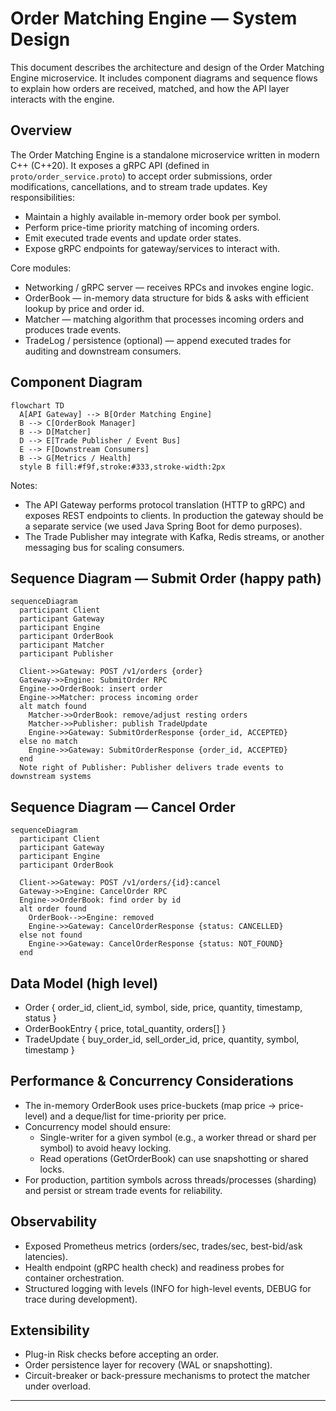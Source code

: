 # Order Matching Engine — System Design

This document describes the architecture and design of the Order Matching Engine microservice. It includes component diagrams and sequence flows to explain how orders are received, matched, and how the API layer interacts with the engine.

## Overview

The Order Matching Engine is a standalone microservice written in modern C++ (C++20). It exposes a gRPC API (defined in `proto/order_service.proto`) to accept order submissions, order modifications, cancellations, and to stream trade updates. Key responsibilities:

- Maintain a highly available in-memory order book per symbol.
- Perform price-time priority matching of incoming orders.
- Emit executed trade events and update order states.
- Expose gRPC endpoints for gateway/services to interact with.

Core modules:

- Networking / gRPC server — receives RPCs and invokes engine logic.
- OrderBook — in-memory data structure for bids & asks with efficient lookup by price and order id.
- Matcher — matching algorithm that processes incoming orders and produces trade events.
- TradeLog / persistence (optional) — append executed trades for auditing and downstream consumers.

## Component Diagram

```mermaid
flowchart TD
  A[API Gateway] --> B[Order Matching Engine]
  B --> C[OrderBook Manager]
  B --> D[Matcher]
  D --> E[Trade Publisher / Event Bus]
  E --> F[Downstream Consumers]
  B --> G[Metrics / Health]
  style B fill:#f9f,stroke:#333,stroke-width:2px
```

Notes:

- The API Gateway performs protocol translation (HTTP to gRPC) and exposes REST endpoints to clients. In production the gateway should be a separate service (we used Java Spring Boot for demo purposes).
- The Trade Publisher may integrate with Kafka, Redis streams, or another messaging bus for scaling consumers.

## Sequence Diagram — Submit Order (happy path)

```mermaid
sequenceDiagram
  participant Client
  participant Gateway
  participant Engine
  participant OrderBook
  participant Matcher
  participant Publisher

  Client->>Gateway: POST /v1/orders {order}
  Gateway->>Engine: SubmitOrder RPC
  Engine->>OrderBook: insert order
  Engine->>Matcher: process incoming order
  alt match found
    Matcher->>OrderBook: remove/adjust resting orders
    Matcher->>Publisher: publish TradeUpdate
    Engine->>Gateway: SubmitOrderResponse {order_id, ACCEPTED}
  else no match
    Engine->>Gateway: SubmitOrderResponse {order_id, ACCEPTED}
  end
  Note right of Publisher: Publisher delivers trade events to downstream systems
```

## Sequence Diagram — Cancel Order

```mermaid
sequenceDiagram
  participant Client
  participant Gateway
  participant Engine
  participant OrderBook

  Client->>Gateway: POST /v1/orders/{id}:cancel
  Gateway->>Engine: CancelOrder RPC
  Engine->>OrderBook: find order by id
  alt order found
    OrderBook-->>Engine: removed
    Engine->>Gateway: CancelOrderResponse {status: CANCELLED}
  else not found
    Engine->>Gateway: CancelOrderResponse {status: NOT_FOUND}
  end
```

## Data Model (high level)

- Order { order_id, client_id, symbol, side, price, quantity, timestamp, status }
- OrderBookEntry { price, total_quantity, orders[] }
- TradeUpdate { buy_order_id, sell_order_id, price, quantity, symbol, timestamp }

## Performance & Concurrency Considerations

- The in-memory OrderBook uses price-buckets (map price -> price-level) and a deque/list for time-priority per price.
- Concurrency model should ensure:
  - Single-writer for a given symbol (e.g., a worker thread or shard per symbol) to avoid heavy locking.
  - Read operations (GetOrderBook) can use snapshotting or shared locks.
- For production, partition symbols across threads/processes (sharding) and persist or stream trade events for reliability.

## Observability

- Exposed Prometheus metrics (orders/sec, trades/sec, best-bid/ask latencies).
- Health endpoint (gRPC health check) and readiness probes for container orchestration.
- Structured logging with levels (INFO for high-level events, DEBUG for trace during development).

## Extensibility

- Plug-in Risk checks before accepting an order.
- Order persistence layer for recovery (WAL or snapshotting).
- Circuit-breaker or back-pressure mechanisms to protect the matcher under overload.

---
